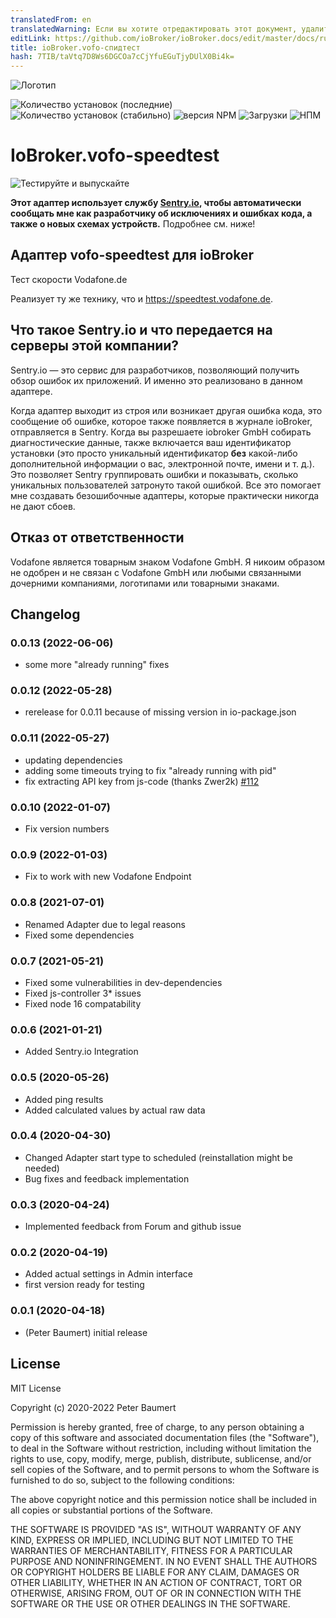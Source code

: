 ```yaml
---
translatedFrom: en
translatedWarning: Если вы хотите отредактировать этот документ, удалите поле «translationFrom», в противном случае этот документ будет снова автоматически переведен
editLink: https://github.com/ioBroker/ioBroker.docs/edit/master/docs/ru/adapterref/iobroker.vofo-speedtest/README.md
title: ioBroker.vofo-спидтест
hash: 7TIB/taVtq7D8Ws6DGCOa7cCjYfuEGuTjyDUlX0Bi4k=
---
```

![Логотип](../../../en/adapterref/iobroker.vofo-speedtest/admin/vofo-speedtest.png)

![Количество установок (последние)](http://iobroker.live/badges/vofo-speedtest-installed.svg)
![Количество установок (стабильно)](http://iobroker.live/badges/vofo-speedtest-stable.svg)
![версия NPM](http://img.shields.io/npm/v/iobroker.vofo-speedtest.svg)
![Загрузки](https://img.shields.io/npm/dm/iobroker.vofo-speedtest.svg)
![НПМ](https://nodei.co/npm/iobroker.vofo-speedtest.png?downloads=true)

# IoBroker.vofo-speedtest
![Тестируйте и выпускайте](https://github.com/peterbaumert/iobroker.vofo-speedtest/workflows/Test%20and%20Release/badge.svg)

**Этот адаптер использует службу [Sentry.io](https://sentry.io), чтобы автоматически сообщать мне как разработчику об исключениях и ошибках кода, а также о новых схемах устройств.** Подробнее см. ниже!

## Адаптер vofo-speedtest для ioBroker
Тест скорости Vodafone.de

Реализует ту же технику, что и https://speedtest.vodafone.de.

## Что такое Sentry.io и что передается на серверы этой компании?
Sentry.io — это сервис для разработчиков, позволяющий получить обзор ошибок их приложений. И именно это реализовано в данном адаптере.

Когда адаптер выходит из строя или возникает другая ошибка кода, это сообщение об ошибке, которое также появляется в журнале ioBroker, отправляется в Sentry. Когда вы разрешаете iobroker GmbH собирать диагностические данные, также включается ваш идентификатор установки (это просто уникальный идентификатор **без** какой-либо дополнительной информации о вас, электронной почте, имени и т. д.). Это позволяет Sentry группировать ошибки и показывать, сколько уникальных пользователей затронуто такой ошибкой. Все это помогает мне создавать безошибочные адаптеры, которые практически никогда не дают сбоев.

## Отказ от ответственности
Vodafone является товарным знаком Vodafone GmbH. Я никоим образом не одобрен и не связан с Vodafone GmbH или любыми связанными дочерними компаниями, логотипами или товарными знаками.

## Changelog
<!--
	Placeholder for the next version (at the beginning of the line):
	### **WORK IN PROGRESS**
-->
### 0.0.13 (2022-06-06)
* some more "already running" fixes

### 0.0.12 (2022-05-28)
* rerelease for 0.0.11 because of missing version in io-package.json

### 0.0.11 (2022-05-27)
* updating dependencies
* adding some timeouts trying to fix "already running with pid"
* fix extracting API key from js-code (thanks Zwer2k) [#112][pr112]

### 0.0.10 (2022-01-07)
* Fix version numbers

### 0.0.9 (2022-01-03)
* Fix to work with new Vodafone Endpoint

### 0.0.8 (2021-07-01)
* Renamed Adapter due to legal reasons
* Fixed some dependencies

### 0.0.7 (2021-05-21)
* Fixed some vulnerabilities in dev-dependencies
* Fixed js-controller 3* issues
* Fixed node 16 compatability

### 0.0.6 (2021-01-21)
* Added Sentry.io Integration

### 0.0.5 (2020-05-26)
* Added ping results
* Added calculated values by actual raw data

### 0.0.4 (2020-04-30)
* Changed Adapter start type to scheduled (reinstallation might be needed)
* Bug fixes and feedback implementation

### 0.0.3 (2020-04-24)
* Implemented feedback from Forum and github issue

### 0.0.2 (2020-04-19)
* Added actual settings in Admin interface
* first version ready for testing

### 0.0.1 (2020-04-18)
* (Peter Baumert) initial release

## License
MIT License

Copyright (c) 2020-2022 Peter Baumert

Permission is hereby granted, free of charge, to any person obtaining a copy
of this software and associated documentation files (the "Software"), to deal
in the Software without restriction, including without limitation the rights
to use, copy, modify, merge, publish, distribute, sublicense, and/or sell
copies of the Software, and to permit persons to whom the Software is
furnished to do so, subject to the following conditions:

The above copyright notice and this permission notice shall be included in all
copies or substantial portions of the Software.

THE SOFTWARE IS PROVIDED "AS IS", WITHOUT WARRANTY OF ANY KIND, EXPRESS OR
IMPLIED, INCLUDING BUT NOT LIMITED TO THE WARRANTIES OF MERCHANTABILITY,
FITNESS FOR A PARTICULAR PURPOSE AND NONINFRINGEMENT. IN NO EVENT SHALL THE
AUTHORS OR COPYRIGHT HOLDERS BE LIABLE FOR ANY CLAIM, DAMAGES OR OTHER
LIABILITY, WHETHER IN AN ACTION OF CONTRACT, TORT OR OTHERWISE, ARISING FROM,
OUT OF OR IN CONNECTION WITH THE SOFTWARE OR THE USE OR OTHER DEALINGS IN THE
SOFTWARE.


[pr112]: https://github.com/peterbaumert/ioBroker.vofo-speedtest/pull/112